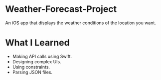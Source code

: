 # Weather-Forecast-Project

An iOS app that displays the weather conditions of the location you want.

# What I Learned

* Making API calls using Swift.
* Designing complex UIs.
* Using constraints.
* Parsing JSON files.
